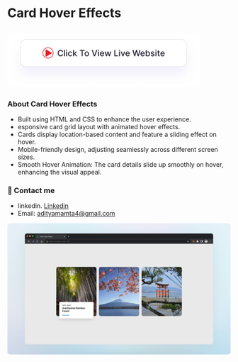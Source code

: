 # Card Hover Effects
## <a href="https://adityamamta.github.io/card-hover-effect/"><img src="image/readme-btn.png" alt="Click to view live website" height="120"></a>
### About Card Hover Effects

- Built using HTML and CSS to enhance the user experience.
- esponsive card grid layout with animated hover effects.
- Cards display location-based content and feature a sliding effect on hover.
- Mobile-friendly design, adjusting seamlessly across different screen sizes.
- Smooth Hover Animation: The card details slide up smoothly on hover, enhancing the visual appeal.

### 💼 Contact me 
- linkedin. [Linkedin](https://www.linkedin.com/in/adityamamta/)
- Email: adityamamta4@gmail.com

![preview img](image/card-hover-effect-mockup.png)
